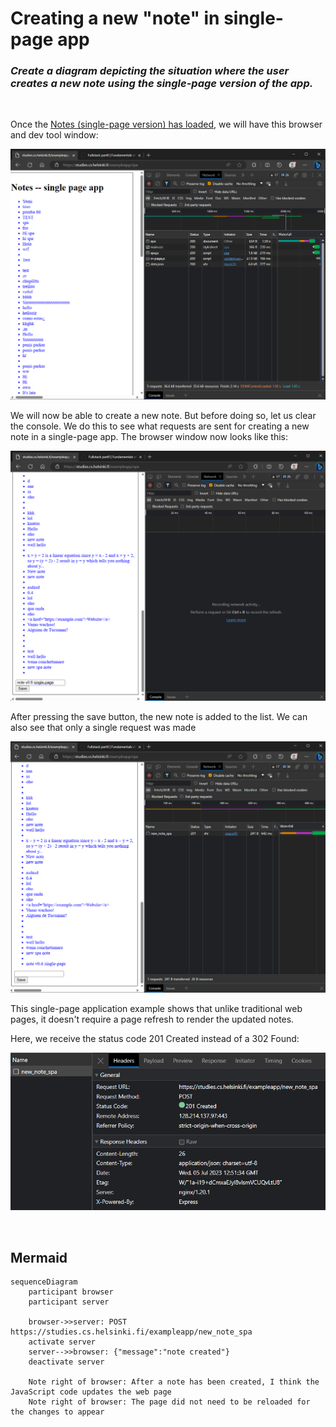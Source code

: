 # Creating a new "note" in single-page app
### *Create a diagram depicting the situation where the user creates a new note using the single-page version of the app.*
<br>

Once the [Notes (single-page version) has loaded](/part0/0.5/README.md), we will have this browser and dev tool window:

![Notes single-page / dev tool](notes-single-page-dev-tool.png)

We will now be able to create a new note. But before doing so, let us clear the console. We do this to see what requests are sent for creating a new note in a single-page app. The browser window now looks like this:

![Before creating new note](before.png)

After pressing the save button, the new note is added to the list. We can also see that only a single request was made 

![After creating new note](after.png)

This single-page application example shows that unlike traditional web pages, it doesn't require a page refresh to render the updated notes.

Here, we receive the status code 201 Created instead of a 302 Found:

![New note header](new-note-header.png)

<br>

## Mermaid

```mermaid
sequenceDiagram
    participant browser
    participant server

    browser->>server: POST https://studies.cs.helsinki.fi/exampleapp/new_note_spa
    activate server
    server-->>browser: {"message":"note created"}
    deactivate server

    Note right of browser: After a note has been created, I think the JavaScript code updates the web page
    Note right of browser: The page did not need to be reloaded for the changes to appear
```